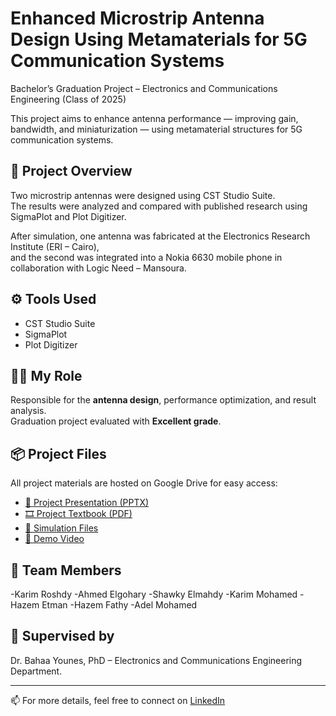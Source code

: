 # Enhanced Microstrip Antenna Design Using Metamaterials for 5G Communication Systems

Bachelor’s Graduation Project – Electronics and Communications Engineering (Class of 2025)


This project aims to enhance antenna performance — improving gain, bandwidth, and miniaturization — using metamaterial structures for 5G communication systems.

## 🧩 Project Overview
Two microstrip antennas were designed using CST Studio Suite.  
The results were analyzed and compared with published research using SigmaPlot and Plot Digitizer.

After simulation, one antenna was fabricated at the Electronics Research Institute (ERI – Cairo),  
and the second was integrated into a Nokia 6630 mobile phone in collaboration with Logic Need – Mansoura.

## ⚙️ Tools Used
- CST Studio Suite  
- SigmaPlot  
- Plot Digitizer  

## 👨‍💻 My Role
Responsible for the **antenna design**, performance optimization, and result analysis.  
Graduation project evaluated with **Excellent grade**.

## 📦 Project Files
All project materials are hosted on Google Drive for easy access:
- [📘 Project Presentation (PPTX)](https://drive.google.com/drive/folders/1ni6uYJuRU01aqyMvdWUNu0nUpBtox8cJ?usp=sharing)
- [🎞️ Project Textbook (PDF)](https://drive.google.com/drive/folders/11Bk0V3ddqZhF-bsow_AiwCxSdOQrr8sh?usp=sharing)
- [🧩 Simulation Files](https://drive.google.com/drive/folders/1Jv6mKNUd3RPwICmLuxR5gqq_YIzrIOgG?usp=sharing)
- [🎥 Demo Video](https://drive.google.com/file/d/1AQyq0Ui0XTN_9hNmC7eTIf2iJESKLBIB/view?usp=sharing)

## 👥 Team Members
-Karim Roshdy 
-Ahmed Elgohary
-Shawky Elmahdy
-Karim Mohamed
-Hazem Etman 
-Hazem Fathy
-Adel Mohamed

## 🧠 Supervised by
Dr. Bahaa Younes, PhD – Electronics and Communications Engineering Department.

---
📫 For more details, feel free to connect on [LinkedIn](https://www.linkedin.com/in/karim-roshdy-)

